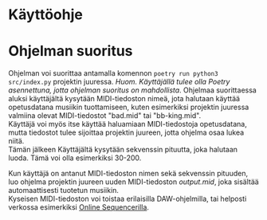 #  Käyttöohje  

# Ohjelman suoritus
Ohjelman voi suorittaa antamalla komennon ``poetry run python3 src/index.py`` projektin juuressa. *Huom. Käyttäjällä tulee olla Poetry asennettuna, jotta ohjelman suoritus on mahdollista*. Ohjelmaa suorittaessa aluksi käyttäjältä kysytään MIDI-tiedoston nimeä, jota halutaan käyttää opetusdatana musiikin tuottamiseen, kuten esimerkiksi projektin juuressa valmiina olevat MIDI-tiedostot "bad.mid" tai "bb-king.mid".  
Käyttäjä voi myös itse käyttää haluamiaan MIDI-tiedostoja opetusdatana, mutta tiedostot tulee sijoittaa projektin juureen, jotta ohjelma osaa lukea niitä.  
Tämän jälkeen Käyttäjältä kysytään sekvenssin pituutta, joka halutaan luoda. Tämä voi olla esimerkiksi 30-200.  

Kun käyttäjä on antanut MIDI-tiedoston nimen sekä sekvenssin pituuden, luo ohjelma projektin juureen uuden MIDI-tiedoston *output.mid*, joka sisältää automaattisesti tuotetun musiikin.  
Kyseisen MIDI-tiedoston voi toistaa erilaisilla DAW-ohjelmilla, tai helposti verkossa esimerkiksi [Online Sequencerilla](https://onlinesequencer.net/import). 
